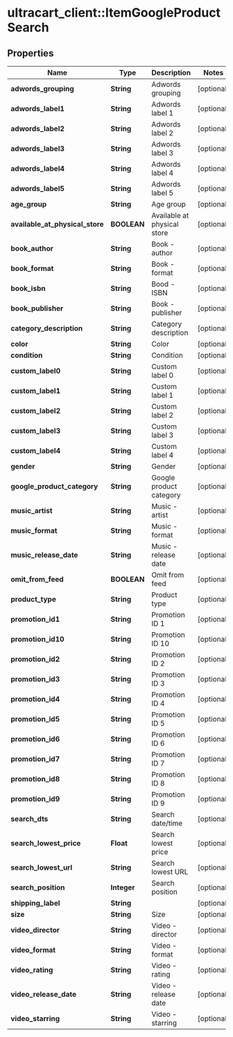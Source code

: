 # ultracart_client::ItemGoogleProductSearch

## Properties
Name | Type | Description | Notes
------------ | ------------- | ------------- | -------------
**adwords_grouping** | **String** | Adwords grouping | [optional] 
**adwords_label1** | **String** | Adwords label 1 | [optional] 
**adwords_label2** | **String** | Adwords label 2 | [optional] 
**adwords_label3** | **String** | Adwords label 3 | [optional] 
**adwords_label4** | **String** | Adwords label 4 | [optional] 
**adwords_label5** | **String** | Adwords label 5 | [optional] 
**age_group** | **String** | Age group | [optional] 
**available_at_physical_store** | **BOOLEAN** | Available at physical store | [optional] 
**book_author** | **String** | Book - author | [optional] 
**book_format** | **String** | Book - format | [optional] 
**book_isbn** | **String** | Bood - ISBN | [optional] 
**book_publisher** | **String** | Book - publisher | [optional] 
**category_description** | **String** | Category description | [optional] 
**color** | **String** | Color | [optional] 
**condition** | **String** | Condition | [optional] 
**custom_label0** | **String** | Custom label 0 | [optional] 
**custom_label1** | **String** | Custom label 1 | [optional] 
**custom_label2** | **String** | Custom label 2 | [optional] 
**custom_label3** | **String** | Custom label 3 | [optional] 
**custom_label4** | **String** | Custom label 4 | [optional] 
**gender** | **String** | Gender | [optional] 
**google_product_category** | **String** | Google product category | [optional] 
**music_artist** | **String** | Music - artist | [optional] 
**music_format** | **String** | Music - format | [optional] 
**music_release_date** | **String** | Music - release date | [optional] 
**omit_from_feed** | **BOOLEAN** | Omit from feed | [optional] 
**product_type** | **String** | Product type | [optional] 
**promotion_id1** | **String** | Promotion ID 1 | [optional] 
**promotion_id10** | **String** | Promotion ID 10 | [optional] 
**promotion_id2** | **String** | Promotion ID 2 | [optional] 
**promotion_id3** | **String** | Promotion ID 3 | [optional] 
**promotion_id4** | **String** | Promotion ID 4 | [optional] 
**promotion_id5** | **String** | Promotion ID 5 | [optional] 
**promotion_id6** | **String** | Promotion ID 6 | [optional] 
**promotion_id7** | **String** | Promotion ID 7 | [optional] 
**promotion_id8** | **String** | Promotion ID 8 | [optional] 
**promotion_id9** | **String** | Promotion ID 9 | [optional] 
**search_dts** | **String** | Search date/time | [optional] 
**search_lowest_price** | **Float** | Search lowest price | [optional] 
**search_lowest_url** | **String** | Search lowest URL | [optional] 
**search_position** | **Integer** | Search position | [optional] 
**shipping_label** | **String** |  | [optional] 
**size** | **String** | Size | [optional] 
**video_director** | **String** | Video - director | [optional] 
**video_format** | **String** | Video - format | [optional] 
**video_rating** | **String** | Video - rating | [optional] 
**video_release_date** | **String** | Video - release date | [optional] 
**video_starring** | **String** | Video - starring | [optional] 


